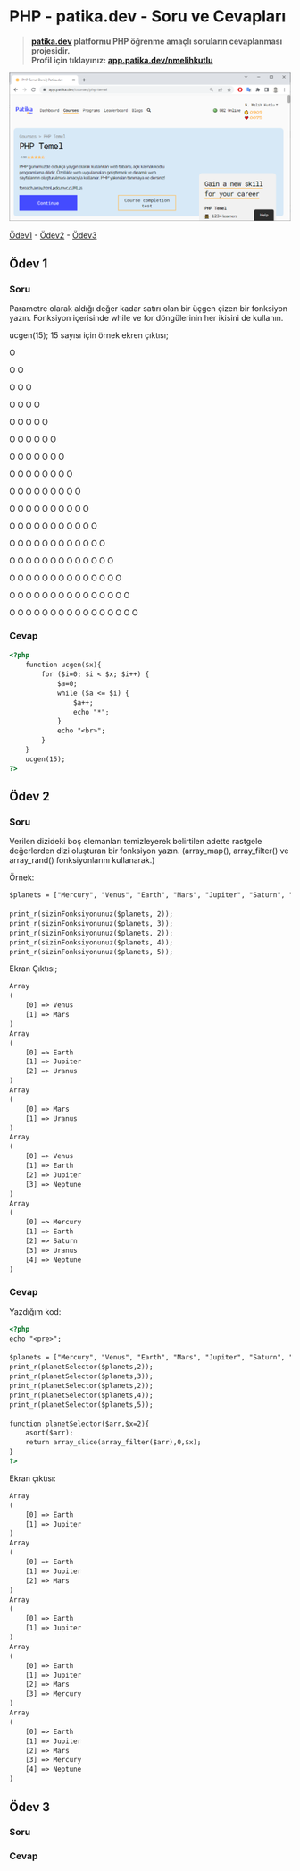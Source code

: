 # PHP - patika.dev - Soru ve Cevapları
>**[patika.dev](https://app.patika.dev/courses/php-temel) platformu PHP öğrenme amaçlı soruların cevaplanması projesidir.** \
> **Profil için tıklayınız: [app.patika.dev/nmelihkutlu](https://app.patika.dev/nmelihkutlu)**


![](https://github.com/nmelihkutlu/patikaPHP/blob/main/patikaPHP.png)



[Ödev1](#ödev-1) - [Ödev2](#ödev-2) - [Ödev3](#ödev-3)

## Ödev 1

### Soru
Parametre olarak aldığı değer kadar satırı olan bir üçgen çizen bir fonksiyon yazın. Fonksiyon içerisinde while ve for döngülerinin her ikisini de kullanın.

ucgen(15);
15 sayısı için örnek ekren çıktısı;

O

O O

O O O

O O O O

O O O O O

O O O O O O

O O O O O O O

O O O O O O O O

O O O O O O O O O

O O O O O O O O O O

O O O O O O O O O O O

O O O O O O O O O O O O

O O O O O O O O O O O O O

O O O O O O O O O O O O O O

O O O O O O O O O O O O O O O

O O O O O O O O O O O O O O O O

### Cevap

```html
<?php
    function ucgen($x){
        for ($i=0; $i < $x; $i++) { 
            $a=0;
            while ($a <= $i) {
                $a++;
                echo "*";
            }
            echo "<br>";
        } 
    }
    ucgen(15);
?>
```



## Ödev 2

### Soru

Verilen dizideki boş elemanları temizleyerek belirtilen adette rastgele değerlerden dizi oluşturan bir fonksiyon yazın. (array_map(), array_filter() ve array_rand() fonksiyonlarını kullanarak.)

Örnek:
```html
$planets = ["Mercury", "Venus", "Earth", "Mars", "Jupiter", "Saturn", "Uranus", "Neptune", "", "", NULL];

print_r(sizinFonksiyonunuz($planets, 2));
print_r(sizinFonksiyonunuz($planets, 3));
print_r(sizinFonksiyonunuz($planets, 2));
print_r(sizinFonksiyonunuz($planets, 4));
print_r(sizinFonksiyonunuz($planets, 5));
```

Ekran Çıktısı;
```html
Array
(
    [0] => Venus
    [1] => Mars
)
Array
(
    [0] => Earth
    [1] => Jupiter
    [2] => Uranus
)
Array
(
    [0] => Mars
    [1] => Uranus
)
Array
(
    [0] => Venus
    [1] => Earth
    [2] => Jupiter
    [3] => Neptune
)
Array
(
    [0] => Mercury
    [1] => Earth
    [2] => Saturn
    [3] => Uranus
    [4] => Neptune
)
```

### Cevap

Yazdığım kod:
```html
<?php
echo "<pre>";

$planets = ["Mercury", "Venus", "Earth", "Mars", "Jupiter", "Saturn", "Uranus", "Neptune", "", "", NULL];
print_r(planetSelector($planets,2));
print_r(planetSelector($planets,3));
print_r(planetSelector($planets,2));
print_r(planetSelector($planets,4));
print_r(planetSelector($planets,5));

function planetSelector($arr,$x=2){
    asort($arr);
    return array_slice(array_filter($arr),0,$x);
}
?>
```

Ekran çıktısı:
```html
Array
(
    [0] => Earth
    [1] => Jupiter
)
Array
(
    [0] => Earth
    [1] => Jupiter
    [2] => Mars
)
Array
(
    [0] => Earth
    [1] => Jupiter
)
Array
(
    [0] => Earth
    [1] => Jupiter
    [2] => Mars
    [3] => Mercury
)
Array
(
    [0] => Earth
    [1] => Jupiter
    [2] => Mars
    [3] => Mercury
    [4] => Neptune
)
```

## Ödev 3

### Soru

### Cevap
